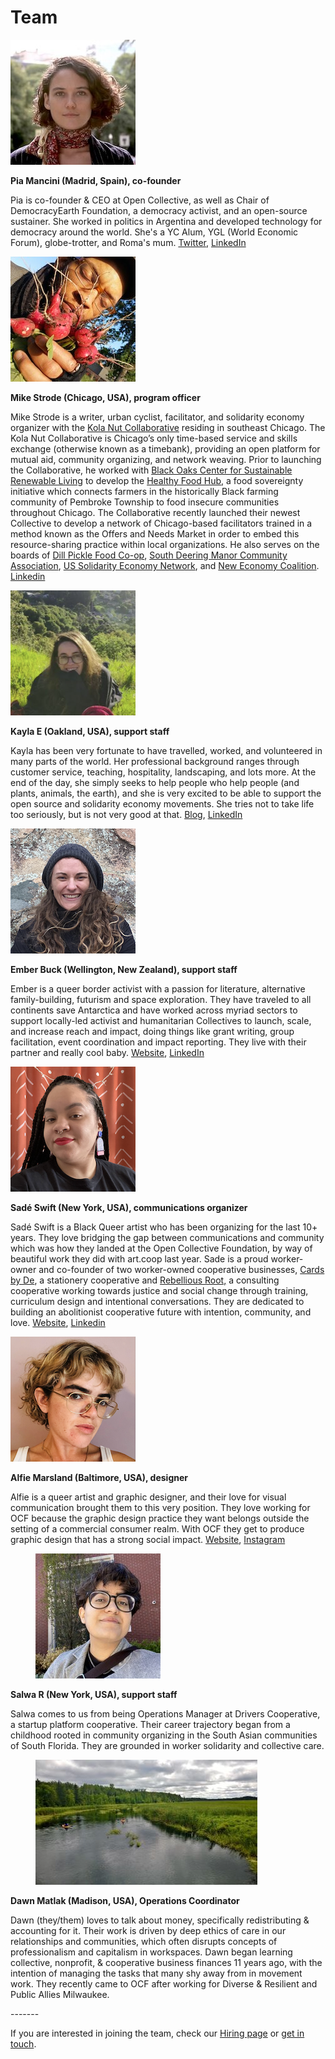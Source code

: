 # Team

![](../.gitbook/assets/pia.jpeg)

**Pia Mancini (Madrid, Spain), co-founder**&#x20;

Pia is co-founder & CEO at Open Collective, as well as Chair of DemocracyEarth Foundation, a democracy activist, and an open-source sustainer. She worked in politics in Argentina and developed technology for democracy around the world. She's a YC Alum, YGL (World Economic Forum), globe-trotter, and Roma's mum. [Twitter](https://twitter.com/piamancini), [LinkedIn](https://www.linkedin.com/in/piamancini/)

![](../.gitbook/assets/07a51998-708f-4e8e-92b8-18fe7d0595e5.jpeg)

**Mike Strode (Chicago, USA), program officer**

Mike Strode is a writer, urban cyclist, facilitator, and solidarity economy organizer with the [Kola Nut Collaborative](https://www.kolanutcollab.org) residing in southeast Chicago. The Kola Nut Collaborative is Chicago’s only time-based service and skills exchange (otherwise known as a timebank), providing an open platform for mutual aid, community organizing, and network weaving. Prior to launching the Collaborative, he worked with [Black Oaks Center for Sustainable Renewable Living](https://www.blackoakscenter.org) to develop the [Healthy Food Hub](https://www.healthyfooodhub.org), a food sovereignty initiative which connects farmers in the historically Black farming community of Pembroke Township to food insecure communities throughout Chicago. The Collaborative recently launched their newest Collective to develop a network of Chicago-based facilitators trained in a method known as the Offers and Needs Market in order to embed this resource-sharing practice within local organizations. He also serves on the boards of [Dill Pickle Food Co-op](https://www.dillpickle.coop), [South Deering Manor Community Association](https://www.sdmanor.org), [US Solidarity Economy Network](https://www.ussen.org), and [New Economy Coalition](https://www.neweconomy.net). [Linkedin](https://www.linkedin.com/in/mjstrode/)

![](<../.gitbook/assets/Screen Shot 2023-01-26 at 7.11.00 PM.png>)

**Kayla E (Oakland, USA), support staff**

Kayla has been very fortunate to have travelled, worked, and volunteered in many parts of the world. Her professional background ranges through customer service, teaching, hospitality, landscaping, and lots more. At the end of the day, she simply seeks to help people who help people (and plants, animals, the earth), and she is very excited to be able to support the open source and solidarity economy movements. She tries not to take life too seriously, but is not very good at that. [Blog](https://blog.opencollective.com/author/kayla/), [LinkedIn](https://www.linkedin.com/in/kaylarepstein/)

![](<../.gitbook/assets/Screen Shot 2023-01-26 at 7.12.10 PM.png>)

**Ember Buck (Wellington, New Zealand), support staff**&#x20;

Ember is a queer border activist with a passion for literature, alternative family-building, futurism and space exploration. They have traveled to all continents save Antarctica and have worked across myriad sectors to support locally-led activist and humanitarian Collectives to launch, scale, and increase reach and impact, doing things like grant writing, group facilitation, event coordination and impact reporting. They live with their partner and really cool baby. [Website](https://ewhitneybuck.wordpress.com), [LinkedIn](https://www.linkedin.com/in/emberbuck/)

![](<../.gitbook/assets/Screen Shot 2023-01-26 at 7.13.01 PM.png>)

**Sadé Swift (New York, USA), communications organizer**

Sadé Swift is a Black Queer artist who has been organizing for the last 10+ years. They love bridging the gap between communications and community which was how they landed at the Open Collective Foundation, by way of beautiful work they did with art.coop last year. Sade is a proud worker-owner and co-founder of two worker-owned cooperative businesses, [Cards by De](https://cardsbyde.com/), a stationery cooperative and [Rebellious Root,](https://www.rebelliousroot.com/) a consulting cooperative working towards justice and social change through training, curriculum design and intentional conversations. They are dedicated to building an abolitionist cooperative future with intention, community, and love. [Website](https://cardsbyde.com/our-team), [Linkedin](https://www.linkedin.com/in/sad%C3%A9-swift-773352253/)

![](<../.gitbook/assets/Screen Shot 2023-01-26 at 7.14.14 PM.png>)

**Alfie Marsland (Baltimore, USA), designer**

Alfie is a queer artist and graphic designer, and their love for visual communication brought them to this very position. They love working for OCF because the graphic design practice they want belongs outside the setting of a commercial consumer realm. With OCF they get to produce graphic design that has a strong social impact. [Website](https://althemiamarsland.com/), [Instagram](https://www.instagram.com/alfie.marsland/)

<div align="left">

<figure><img src="../.gitbook/assets/IMG_2056_1_200x200.jpg" alt=""><figcaption></figcaption></figure>

</div>

**Salwa R (New York, USA), support staff**

Salwa comes to us from being Operations Manager at Drivers Cooperative, a startup platform cooperative. Their career trajectory began from a childhood rooted in community organizing in the South Asian communities of South Florida. They are grounded in worker solidarity and collective care.



<div align="left">

<figure><img src="../.gitbook/assets/dawn profile pic.jpg" alt=""><figcaption></figcaption></figure>

</div>

**Dawn Matlak (Madison, USA), Operations Coordinator**

Dawn (they/them) loves to talk about money, specifically redistributing & accounting for it. Their work is driven by deep ethics of care in our relationships and communities, which often disrupts concepts of professionalism and capitalism in workspaces. Dawn began learning collective, nonprofit, & cooperative business finances 11 years ago, with the intention of managing the tasks that many shy away from in movement work. They recently came to OCF after working for Diverse & Resilient and Public Allies Milwaukee.

\-------

If you are interested in joining the team, check our [Hiring page](https://opencollective.com/hiring) or [get in touch](mailto:support@opencollective.com).
